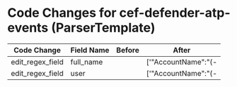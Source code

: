 # Code Changes for cef-defender-atp-events (ParserTemplate)

| Code Change | Field Name | Before | After |
|-------------|------------|--------|-------|
| edit_regex_field | full_name |  | ['"AccountName":"(-|NA|({full_name}[^"\s]+\s[^"]+)|({user}[\w\.\-\!\#\^\~]{1,40}\$?))"', 'exa_json_path=$..AccountName,exa_regex=(-|NA|({full_name}[^"\s]+\s[^"]+)|({user}[\w\.\-\!\#\^\~]{1,40}\$?))', 'exa_json_path=$.AccountName,exa_regex=(-|NA|({full_name}[^"\s]+\s[^"]+)|({user}[\w\.\-\!\#\^\~]{1,40}\$?))'] |
| edit_regex_field | user |  | ['"AccountName":"(-|NA|({full_name}[^"\s]+\s[^"]+)|({user}[\w\.\-\!\#\^\~]{1,40}\$?))"', 'exa_json_path=$..AccountName,exa_regex=(-|NA|({full_name}[^"\s]+\s[^"]+)|({user}[\w\.\-\!\#\^\~]{1,40}\$?))', 'exa_json_path=$.AccountName,exa_regex=(-|NA|({full_name}[^"\s]+\s[^"]+)|({user}[\w\.\-\!\#\^\~]{1,40}\$?))'] |